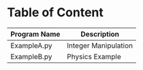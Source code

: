 # Table of Content

| Program Name | Description          |
| ------------ | -------------------- |
| ExampleA.py  | Integer Manipulation |
| ExampleB.py  | Physics Example      |
